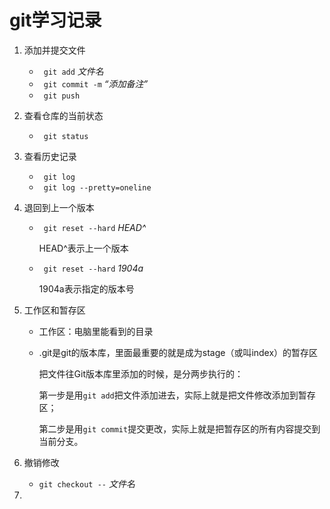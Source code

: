 # git学习记录

1. 添加并提交文件
   - ` git add` *文件名*
   - ` git commit -m` *“添加备注”*
   - ` git push`
   
2. 查看仓库的当前状态
   - ` git status`
   
3. 查看历史记录
   - ` git log`
   - ` git log --pretty=oneline`
   
4. 退回到上一个版本

   - ` git reset --hard` *HEAD^*

     HEAD^表示上一个版本

   - ` git reset --hard` *1904a*

     1904a表示指定的版本号

5. 工作区和暂存区

   - 工作区：电脑里能看到的目录

   - .git是git的版本库，里面最重要的就是成为stage（或叫index）的暂存区

     把文件往Git版本库里添加的时候，是分两步执行的：

     第一步是用`git add`把文件添加进去，实际上就是把文件修改添加到暂存区；

     第二步是用`git commit`提交更改，实际上就是把暂存区的所有内容提交到当前分支。

6. 撤销修改

   - ` git checkout -- ` *文件名* 

3. 